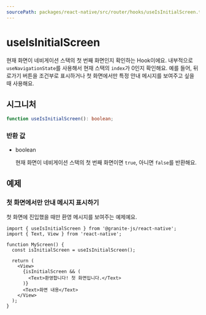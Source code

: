 ```yaml
---
sourcePath: packages/react-native/src/router/hooks/useIsInitialScreen.ts
---
```

# useIsInitialScreen

현재 화면이 네비게이션 스택의 첫 번째 화면인지 확인하는 Hook이에요.
내부적으로 `useNavigationState`를 사용해서 현재 스택의 `index`가 0인지 확인해요.
예를 들어, 뒤로가기 버튼을 조건부로 표시하거나 첫 화면에서만 특정 안내 메시지를 보여주고 싶을 때 사용해요.

## 시그니처

```typescript
function useIsInitialScreen(): boolean;
```

### 반환 값
<ul class="post-parameters-ul">
  <li class="post-parameters-li post-parameters-li-root">
    <span class="post-parameters--type">boolean</span>
    <br />
    <p class="post-parameters--description">현재 화면이 네비게이션 스택의 첫 번째 화면이면 <code>true</code>, 아니면 <code>false</code>를 반환해요.</p>
  </li>
</ul>

## 예제

### 첫 화면에서만 안내 메시지 표시하기

첫 화면에 진입했을 때만 환영 메시지를 보여주는 예제예요.

```tsx
import { useIsInitialScreen } from '@granite-js/react-native';
import { Text, View } from 'react-native';

function MyScreen() {
  const isInitialScreen = useIsInitialScreen();

  return (
    <View>
      {isInitialScreen && (
        <Text>환영합니다! 첫 화면입니다.</Text>
      )}
      <Text>화면 내용</Text>
    </View>
  );
}
```